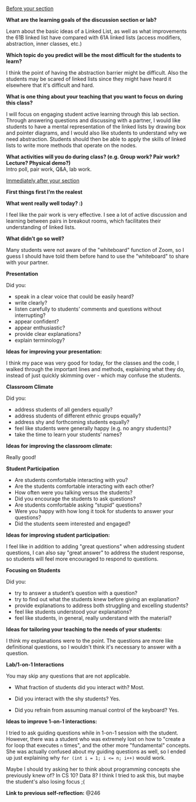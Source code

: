 <ins>Before your section</ins>  
  
**What are the learning goals of the discussion section or lab?**  

Learn about the basic ideas of a Linked List, as well as what improvements the 61B linked list have compared with 61A linked lists (access modifiers, abstraction, inner classes, etc.)
  
**Which topic do you predict will be the most difficult for the students to learn?**  

I think the point of having the abstraction barrier might be difficult. Also the students may be scared of linked lists since they might have heard it elsewhere that it's difficult and hard.
  
**What is one thing about your teaching that you want to focus on during this class?**  

I will focus on engaging student active learning through this lab section. Through answering questions and discussing with a partner, I would like students to have a mental representation of the linked lists by drawing box and pointer diagrams, and I would also like students to understand why we need abstraction. Students should then be able to apply the skills of linked lists to write more methods that operate on the nodes.
  
**What activities will you do during class? (e.g. Group work? Pair work? Lecture? Physical demo?)**  
Intro poll, pair work, Q&A, lab work.
  
<ins>Immediately after your section</ins>  
  
**First things first I’m the realest**  
  
**What went really well today? :)**  

I feel like the pair work is very effective. I see a lot of active discussion and learning between pairs in breakout rooms,
which facilitates their understanding of linked lists.
  
**What didn’t go so well?**  

Many students were not aware of the "whiteboard" function of Zoom, so I guess I should have told them before hand to use the
"whiteboard" to share with your partner.
  
**Presentation**  
  
Did you:

*   speak in a clear voice that could be easily heard?
*   write clearly?
*   listen carefully to students’ comments and questions without interrupting?
*   appear confident?
*   appear enthusiastic?
*   provide clear explanations?
*   explain terminology?

  
**Ideas for improving your presentation:**  

I think my pace was very good for today, for the classes and the code, I walked through the important lines and methods, 
explaining what they do, instead of just quickly skimming over - which may confuse the students.
  
**Classroom Climate**  
  
Did you:

*   address students of all genders equally?
*   address students of different ethnic groups equally?
*   address shy and forthcoming students equally?
*   feel like students were generally happy (e.g. no angry students)?
*   take the time to learn your students’ names?

  
**Ideas for improving the classroom climate:**  

Really good!
  
**Student Participation**  

*   Are students comfortable interacting with you?
*   Are the students comfortable interacting with each other?
*   How often were you talking versus the students?
*   Did you encourage the students to ask questions?
*   Are students comfortable asking “stupid” questions?
*   Were you happy with how long it took for students to answer your questions?
*   Did the students seem interested and engaged?

  
**Ideas for improving student participation:**  

I feel like in addition to adding "great questions" when addressing student questions, I can also say "great answer" to address the student response, so students will feel more encouraged to respond to questions.
  
**Focusing on Students**  
  
Did you:

*   try to answer a student’s question with a question?
*   try to find out what the students knew before giving an explanation?
*   provide explanations to address both struggling and excelling students?
*   feel like students understood your explanations?
*   feel like students, in general, really understand with the material?

  
**Ideas for tailoring your teaching to the needs of your students:**  

I think my explanations were to the point. The questions are more like definitional questions, so I wouldn't think it's necessary to answer with a question.

**Lab/1-on-1 Interactions**  
  
You may skip any questions that are not applicable.  

*   What fraction of students did you interact with? Most.

*   Did you interact with the shy students? Yes.

*   Did you refrain from assuming manual control of the keyboard? Yes.

  
**Ideas to improve 1-on-1 interactions:** 
 
I tried to ask guiding questions while in 1-on-1 session with the student. However, there was a student who was extremely lost on how to "create a for loop that executes ``n`` times", and the other more "fundamental" concepts. She was actually confused about my guiding questions as well, so I ended up just explaining why ``for (int i = 1; i <= n; i++)`` would work.

Maybe I should try asking her to think about programming concepts she previously knew of? In CS 10? Data 8? I think I tried to ask this, but maybe the student's also losing focus ;(  
  
**Link to previous self-reflection:**
@246